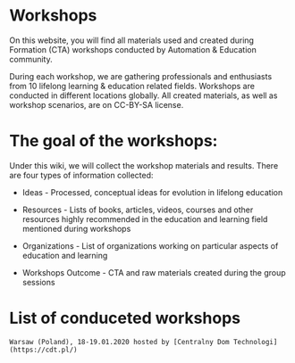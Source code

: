 # Workshops
On this website, you will find all materials used and created during Formation (CTA) workshops conducted by Automation & Education community.

During each workshop, we are gathering professionals and enthusiasts from 10 lifelong learning & education related fields. Workshops are conducted in different locations globally. All created materials, as well as workshop scenarios, are on CC-BY-SA license.

# The goal of the workshops:

Under this wiki, we will collect the workshop materials and results. There are four types of information collected:
+ Ideas - Processed, conceptual ideas for evolution in lifelong education

+ Resources - Lists of books, articles, videos, courses and other resources highly recommended in the education and learning     field mentioned during workshops

+ Organizations - List of organizations working on particular aspects of education and learning

+ Workshops Outcome - CTA and raw materials created during the group sessions  
  
 # List of conduceted workshops
    Warsaw (Poland), 18-19.01.2020 hosted by [Centralny Dom Technologi](https://cdt.pl/) 
